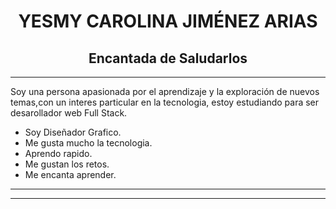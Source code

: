 

<Titulo principal de presentacion>
<h1 align="center"> YESMY CAROLINA JIMÉNEZ ARIAS </h1>

<h2 align="center"> Encantada de Saludarlos </h1>


<hr>


<p> Soy una persona apasionada por el aprendizaje y la exploración de nuevos temas,con un interes particular en la tecnologia, estoy estudiando para ser desarollador web Full Stack.




* Soy Diseñador Grafico.
* Me gusta mucho la tecnologia.
* Aprendo rapido.
* Me gustan los retos.
* Me encanta aprender.

-------------
<hr>
